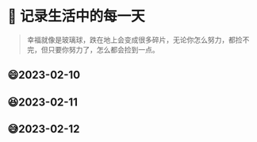 # :sparkling_heart: 记录生活中的每一天

> 幸福就像是玻璃球，跌在地上会变成很多碎片，无论你怎么努力，都捡不完，但只要你努力了，怎么都会捡到一点。

## :smile:2023-02-10


## :laughing:2023-02-11


## :sweat_smile:2023-02-12

